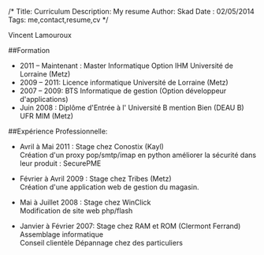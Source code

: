 /*
Title: Curriculum
Description: My resume
Author: Skad
Date : 02/05/2014
Tags: me,contact,resume,cv
*/

Vincent Lamouroux

##Formation

- 2011 – Maintenant : Master Informatique Option IHM Université de Lorraine (Metz)
- 2009 – 2011: Licence informatique Université de Lorraine (Metz)
- 2007 – 2009: BTS Informatique de gestion (Option développeur d'applications)
- Juin 2008 : Diplôme d'Entrée à l' Université B mention Bien (DEAU B) UFR MIM (Metz)

##Expérience Professionnelle:

- Avril à Mai 2011 : Stage chez Conostix (Kayl)  
Création d'un proxy pop/smtp/imap en python améliorer la sécurité dans leur produit : SecurePME

- Février à Avril 2009 : Stage chez Tribes (Metz)  
Création d'une application web de gestion du magasin. 
- Mai à Juillet 2008 : Stage chez WinClick  
Modification de site web php/flash 
- Janvier à Février 2007: Stage chez RAM et ROM (Clermont Ferrand)
Assemblage informatique  
Conseil clientèle 
Dépannage chez des particuliers 
